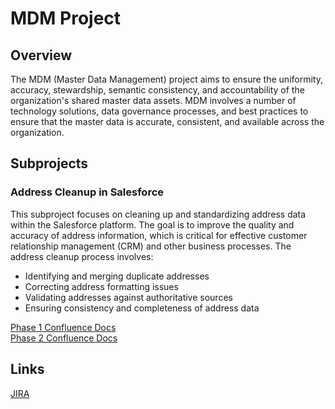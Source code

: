 
# MDM Project

## Overview
The MDM (Master Data Management) project aims to ensure the uniformity, accuracy, stewardship, semantic consistency, and accountability of the organization's shared master data assets. MDM involves a number of technology solutions, data governance processes, and best practices to ensure that the master data is accurate, consistent, and available across the organization.

## Subprojects

### Address Cleanup in Salesforce

This subproject focuses on cleaning up and standardizing address data within the Salesforce platform. The goal is to improve the quality and accuracy of address information, which is critical for effective customer relationship management (CRM) and other business processes. The address cleanup process involves:
- Identifying and merging duplicate addresses
- Correcting address formatting issues
- Validating addresses against authoritative sources
- Ensuring consistency and completeness of address data

[Phase 1 Confluence Docs](https://skillsoftdev.atlassian.net/wiki/spaces/EDA/pages/4567106020/MDMAC+MVP+Launch+-+Major+Enhancement)<br>
[Phase 2 Confluence Docs](https://skillsoftdev.atlassian.net/wiki/spaces/EDA/pages/4950753535/MDMAC+Phase+2+-+Major+Enhancement)

## Links

[JIRA](https://skillsoftdev.atlassian.net/jira/software/c/projects/EMPW/boards/922)



